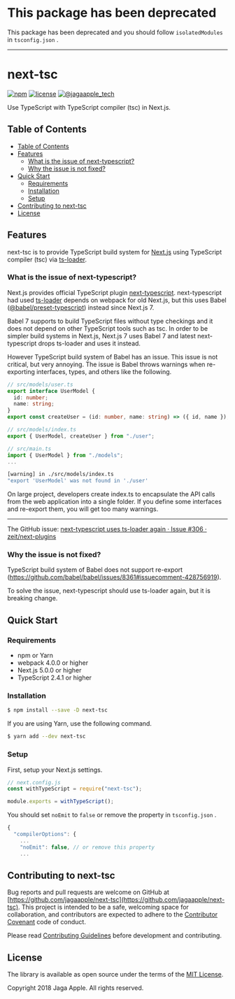 <!-- ======================================================================================================================= -->
<!-- README                                                                                                                  -->
<!-- ======================================================================================================================= -->
# This package has been deprecated
This package has been deprecated and you should follow `isolatedModules` in `tsconfig.json` .

---

# next-tsc

[![npm](https://img.shields.io/npm/v/next-tsc.svg)](https://www.npmjs.com/package/next-tsc)
[![license](https://img.shields.io/github/license/jagaapple/next-tsc.svg)](https://opensource.org/licenses/MIT)
[![@jagaapple_tech](https://img.shields.io/badge/contact-%40jagaapple_tech-blue.svg)](https://twitter.com/jagaapple_tech)

Use TypeScript with TypeScript compiler (tsc) in Next.js.


## Table of Contents

<!-- TOC depthFrom:2 -->

- [Table of Contents](#table-of-contents)
- [Features](#features)
  - [What is the issue of next-typescript?](#what-is-the-issue-of-next-typescript)
  - [Why the issue is not fixed?](#why-the-issue-is-not-fixed)
- [Quick Start](#quick-start)
  - [Requirements](#requirements)
  - [Installation](#installation)
  - [Setup](#setup)
- [Contributing to next-tsc](#contributing-to-next-tsc)
- [License](#license)

<!-- /TOC -->


## Features
next-tsc is to provide TypeScript build system for [Next.js](https://github.com/zeit/next.js) using TypeScript compiler (tsc)
via [ts-loader](https://github.com/TypeStrong/ts-loader).

### What is the issue of next-typescript?
Next.js provides official TypeScript plugin
[next-typescript](https://github.com/zeit/next-plugins/tree/master/packages/next-typescript).
next-typescript had used [ts-loader](https://github.com/TypeStrong/ts-loader) depends on webpack for old Next.js, but this uses
Babel ([@babel/preset-typescript](https://github.com/babel/babel/tree/master/packages/babel-preset-typescript)) instead since
Next.js 7.

Babel 7 supports to build TypeScript files without type checkings and it does not depend on other TypeScript tools such as tsc.
In order to be simpler build systems in Next.js, Next.js 7 uses Babel 7 and latest next-typescript drops ts-loader and uses it
instead.

However TypeScript build system of Babel has an issue. This issue is not critical, but very annoying.
The issue is Babel throws warnings when re-exporting interfaces, types, and others like the following.

```ts
// src/models/user.ts
export interface UserModel {
  id: number;
  name: string;
}
export const createUser = (id: number, name: string) => ({ id, name });

// src/models/index.ts
export { UserModel, createUser } from "./user";

// src/main.ts
import { UserModel } from "./models";
...
```

```bash
[warning] in ./src/models/index.ts
"export 'UserModel' was not found in './user'
```

On large project, developers create index.ts to encapsulate the API calls from the web application into a single folder. If you
define some interfaces and re-export them, you will get too many warnings.

---

The GitHub issue:
[next-typescript uses ts-loader again · Issue #306 · zeit/next-plugins](https://github.com/zeit/next-plugins/issues/306)

### Why the issue is not fixed?
TypeScript build system of Babel does not support re-export (https://github.com/babel/babel/issues/8361#issuecomment-428756919).

To solve the issue, next-typescript should use ts-loader again, but it is breaking change.


## Quick Start
### Requirements
- npm or Yarn
- webpack 4.0.0 or higher
- Next.js 5.0.0 or higher
- TypeScript 2.4.1 or higher

### Installation

```bash
$ npm install --save -D next-tsc
```

If you are using Yarn, use the following command.

```bash
$ yarn add --dev next-tsc
```

### Setup
First, setup your Next.js settings.

```js
// next.config.js
const withTypeScript = require("next-tsc");

module.exports = withTypeScript();
```

You should set `noEmit` to `false` or remove the property in `tsconfig.json` .

```js
{
  "compilerOptions": {
    ...
    "noEmit": false, // or remove this property
    ...
```


## Contributing to next-tsc
Bug reports and pull requests are welcome on GitHub at
[https://github.com/jagaapple/next-tsc](https://github.com/jagaapple/next-tsc). This project
is intended to be a safe, welcoming space for collaboration, and contributors are expected to adhere to the
[Contributor Covenant](http://contributor-covenant.org) code of conduct.

Please read [Contributing Guidelines](./.github/CONTRIBUTING.md) before development and contributing.


## License
The library is available as open source under the terms of the [MIT License](http://opensource.org/licenses/MIT).

Copyright 2018 Jaga Apple. All rights reserved.
